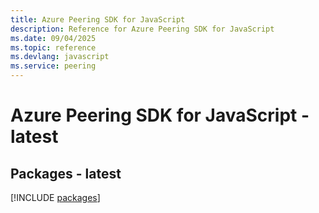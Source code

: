 ```yaml
---
title: Azure Peering SDK for JavaScript
description: Reference for Azure Peering SDK for JavaScript
ms.date: 09/04/2025
ms.topic: reference
ms.devlang: javascript
ms.service: peering
---
```

# Azure Peering SDK for JavaScript - latest
## Packages - latest
[!INCLUDE [packages](peering-index.md)]